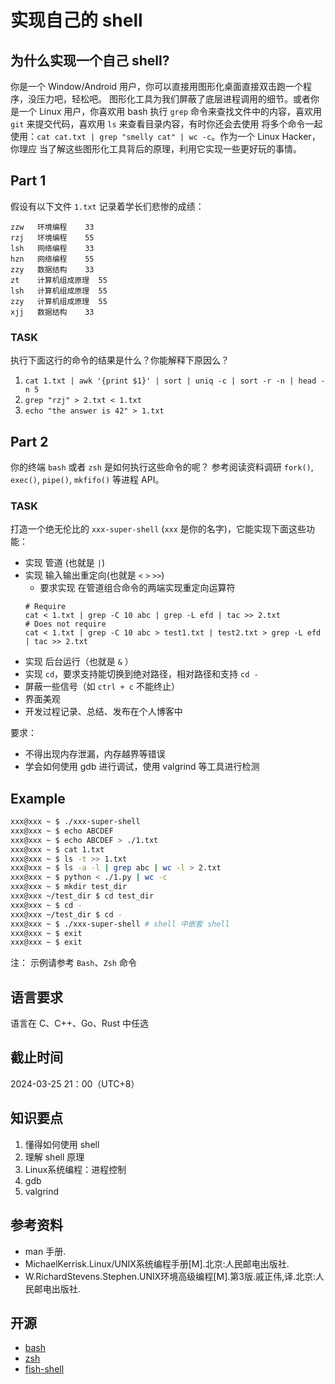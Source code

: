 # 实现自己的 shell

## 为什么实现一个自己 shell?

你是一个 Window/Android 用户，你可以直接用图形化桌面直接双击跑一个程序，没压力吧，轻松吧。
图形化工具为我们屏蔽了底层进程调用的细节。或者你是一个 Linux 用户，你喜欢用 bash 执行 `grep`
命令来查找文件中的内容，喜欢用 `git` 来提交代码，喜欢用 `ls` 来查看目录内容，有时你还会去使用
将多个命令一起使用：`cat cat.txt | grep "smelly cat" | wc -c`。作为一个 Linux Hacker，你理应
当了解这些图形化工具背后的原理，利用它实现一些更好玩的事情。

## Part 1

假设有以下文件 `1.txt` 记录着学长们悲惨的成绩：

```
zzw   环境编程    33
rzj   环境编程    55
lsh   网络编程    33
hzn   网络编程    55
zzy   数据结构    33
zt    计算机组成原理  55
lsh   计算机组成原理  55
zzy   计算机组成原理  55
xjj   数据结构    33
```

### TASK

执行下面这行的命令的结果是什么？你能解释下原因么？

1. `cat 1.txt | awk '{print $1}' | sort | uniq -c | sort -r -n | head -n 5`
2. `grep "rzj" > 2.txt < 1.txt`
3. `echo "the answer is 42" > 1.txt`

## Part 2

你的终端 `bash` 或者 `zsh` 是如何执行这些命令的呢？
参考阅读资料调研 `fork()`, `exec()`, `pipe()`, `mkfifo()` 等进程 API。

### TASK

打造一个绝无伦比的 `xxx-super-shell` (`xxx` 是你的名字)，它能实现下面这些功能：

- 实现 管道 (也就是 `|`)
- 实现 输入输出重定向(也就是 `<` `>` `>>`)
    - 要求实现 在管道组合命令的两端实现重定向运算符
    ```shell
    # Require 
    cat < 1.txt | grep -C 10 abc | grep -L efd | tac >> 2.txt
    # Does not require
    cat < 1.txt | grep -C 10 abc > test1.txt | test2.txt > grep -L efd | tac >> 2.txt
    ```
- 实现 后台运行（也就是 `&` ）
- 实现 `cd`，要求支持能切换到绝对路径，相对路径和支持 `cd -`
- 屏蔽一些信号（如 `ctrl + c` 不能终止）
- 界面美观
- 开发过程记录、总结、发布在个人博客中

要求：
- 不得出现内存泄漏，内存越界等错误
- 学会如何使用 gdb 进行调试，使用 valgrind 等工具进行检测

## Example

```sh
xxx@xxx ~ $ ./xxx-super-shell
xxx@xxx ~ $ echo ABCDEF
xxx@xxx ~ $ echo ABCDEF > ./1.txt
xxx@xxx ~ $ cat 1.txt
xxx@xxx ~ $ ls -t >> 1.txt
xxx@xxx ~ $ ls -a -l | grep abc | wc -l > 2.txt
xxx@xxx ~ $ python < ./1.py | wc -c
xxx@xxx ~ $ mkdir test_dir
xxx@xxx ~/test_dir $ cd test_dir
xxx@xxx ~ $ cd -
xxx@xxx ~/test_dir $ cd -
xxx@xxx ~ $ ./xxx-super-shell # shell 中嵌套 shell
xxx@xxx ~ $ exit
xxx@xxx ~ $ exit
```

注：
示例请参考 `Bash`、`Zsh` 命令

## 语言要求

语言在 C、C++、Go、Rust 中任选

## 截止时间

2024-03-25 21：00（UTC+8）
<!-- 2022-04-03 -->

## 知识要点

1. 懂得如何使用 shell
2. 理解 shell 原理
3. Linux系统编程：进程控制
4. gdb
5. valgrind

## 参考资料

- man 手册.
- MichaelKerrisk.Linux/UNIX系统编程手册\[M\].北京:人民邮电出版社.
- W.RichardStevens.Stephen.UNIX环境高级编程\[M\].第3版.戚正伟,译.北京:人民邮电出版社.

## 开源

- [bash](https://github.com/bminor/bash/graphs/contributors)
- [zsh](https://github.com/zsh-users/zsh)
- [fish-shell](https://github.com/fish-shell/fish-shell)
